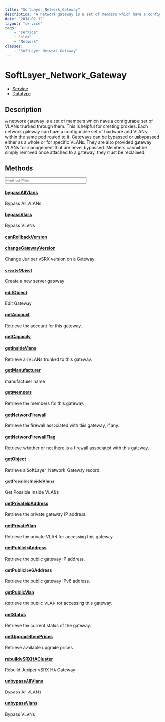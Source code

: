 ```yaml
---
title: "SoftLayer_Network_Gateway"
description: "A network gateway is a set of members which have a configurable set of VLANs trunked through them. This is helpful for c... "
date: "2018-02-12"
layout: "service"
tags:
    - "service"
    - "sldn"
    - "Network"
classes:
    - "SoftLayer_Network_Gateway"
---
```

# SoftLayer_Network_Gateway
<div id='service-datatype'>
    <ul id='sldn-reference-tabs'>
    <li id='service'> <a href='/reference/services/SoftLayer_Network_Gateway' >Service</a></li>    <li id='datatype'> <a href='/reference/datatypes/SoftLayer_Network_Gateway' >Datatype</a></li>
    </ul>
</div>

## Description
A network gateway is a set of members which have a configurable set of VLANs trunked through them. This is helpful for creating proxies. Each network gateway can have a configurable set of hardware and VLANs within the same pod routed to it. Gateways can be bypassed or unbypassed either as a whole or for specific VLANs. They are also provided gateway VLANs for management that are never bypassed. Members cannot be simply removed once attached to a gateway, they must be reclaimed. 



        
<div id="properties" class="content service-content">

## Methods

<div class="view-filters">
    <div class="clearfix">
        <div class="search-input-box">
            <input placeholder="Method Filter" onkeyup="titleSearch(inputId='edit-combine', divId='method-div', elementClass='method-row')" 
                type="text" id="edit-combine" value="" size="30" maxlength="128" class="form-text">
        </div>
    </div>
</div>

<div id="method-div">

<div class="method-row">

#### [bypassAllVlans](/reference/services/SoftLayer_Network_Gateway/bypassAllVlans)
Bypass All VLANs
</div>

<div class="method-row">

#### [bypassVlans](/reference/services/SoftLayer_Network_Gateway/bypassVlans)
Bypass VLANs
</div>

<div class="method-row">

#### [canRollbackVersion](/reference/services/SoftLayer_Network_Gateway/canRollbackVersion)

</div>

<div class="method-row">

#### [changeGatewayVersion](/reference/services/SoftLayer_Network_Gateway/changeGatewayVersion)
Change Juniper vSRX version on a Gateway
</div>

<div class="method-row">

#### [createObject](/reference/services/SoftLayer_Network_Gateway/createObject)
Create a new server gateway
</div>

<div class="method-row">

#### [editObject](/reference/services/SoftLayer_Network_Gateway/editObject)
Edit Gateway
</div>

<div class="method-row">

#### [getAccount](/reference/services/SoftLayer_Network_Gateway/getAccount)
Retrieve the account for this gateway.
</div>

<div class="method-row">

#### [getCapacity](/reference/services/SoftLayer_Network_Gateway/getCapacity)

</div>

<div class="method-row">

#### [getInsideVlans](/reference/services/SoftLayer_Network_Gateway/getInsideVlans)
Retrieve all VLANs trunked to this gateway.
</div>

<div class="method-row">

#### [getManufacturer](/reference/services/SoftLayer_Network_Gateway/getManufacturer)
manufacturer name
</div>

<div class="method-row">

#### [getMembers](/reference/services/SoftLayer_Network_Gateway/getMembers)
Retrieve the members for this gateway.
</div>

<div class="method-row">

#### [getNetworkFirewall](/reference/services/SoftLayer_Network_Gateway/getNetworkFirewall)
Retrieve the firewall associated with this gateway, if any.
</div>

<div class="method-row">

#### [getNetworkFirewallFlag](/reference/services/SoftLayer_Network_Gateway/getNetworkFirewallFlag)
Retrieve whether or not there is a firewall associated with this gateway.
</div>

<div class="method-row">

#### [getObject](/reference/services/SoftLayer_Network_Gateway/getObject)
Retrieve a SoftLayer_Network_Gateway record.
</div>

<div class="method-row">

#### [getPossibleInsideVlans](/reference/services/SoftLayer_Network_Gateway/getPossibleInsideVlans)
Get Possible Inside VLANs
</div>

<div class="method-row">

#### [getPrivateIpAddress](/reference/services/SoftLayer_Network_Gateway/getPrivateIpAddress)
Retrieve the private gateway IP address.
</div>

<div class="method-row">

#### [getPrivateVlan](/reference/services/SoftLayer_Network_Gateway/getPrivateVlan)
Retrieve the private VLAN for accessing this gateway.
</div>

<div class="method-row">

#### [getPublicIpAddress](/reference/services/SoftLayer_Network_Gateway/getPublicIpAddress)
Retrieve the public gateway IP address.
</div>

<div class="method-row">

#### [getPublicIpv6Address](/reference/services/SoftLayer_Network_Gateway/getPublicIpv6Address)
Retrieve the public gateway IPv6 address.
</div>

<div class="method-row">

#### [getPublicVlan](/reference/services/SoftLayer_Network_Gateway/getPublicVlan)
Retrieve the public VLAN for accessing this gateway.
</div>

<div class="method-row">

#### [getStatus](/reference/services/SoftLayer_Network_Gateway/getStatus)
Retrieve the current status of the gateway.
</div>

<div class="method-row">

#### [getUpgradeItemPrices](/reference/services/SoftLayer_Network_Gateway/getUpgradeItemPrices)
Retrieve available upgrade prices
</div>

<div class="method-row">

#### [rebuildvSRXHACluster](/reference/services/SoftLayer_Network_Gateway/rebuildvSRXHACluster)
Rebuild Juniper vSRX HA Gateway
</div>

<div class="method-row">

#### [unbypassAllVlans](/reference/services/SoftLayer_Network_Gateway/unbypassAllVlans)
Bypass All VLANs
</div>

<div class="method-row">

#### [unbypassVlans](/reference/services/SoftLayer_Network_Gateway/unbypassVlans)
Bypass VLANs
</div>
</div>

</div>

